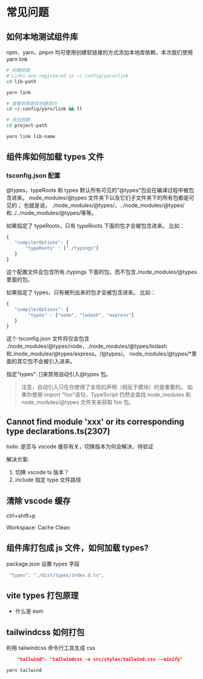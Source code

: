 # 常见问题

## 如何本地测试组件库

npm、yarn、pnpm 均可使用创建软链接的方式添加本地库依赖，本次我们使用 yarn link

```sh
# 创建软链
# Links are registered in ~/.config/yarn/link
cd lib-path

yarn link

# 查看软链是否创建成功
cd ~/.config/yarn/link && ll

# 添加依赖
cd project-path

yarn link lib-name
```

## 组件库如何加载 types 文件

### tsconfig.json 配置

@types，typeRoots 和 types
默认所有可见的"@types"包会在编译过程中被包含进来。 node_modules/@types 文件夹下以及它们子文件夹下的所有包都是可见的； 也就是说， ./node_modules/@types/，../node_modules/@types/和../../node_modules/@types/等等。

如果指定了 typeRoots，只有 typeRoots 下面的包才会被包含进来。 比如：

```js
{
   "compilerOptions": {
       "typeRoots" : ["./typings"]
   }
}
```

这个配置文件会包含所有./typings 下面的包，而不包含./node_modules/@types 里面的包。

如果指定了 types，只有被列出来的包才会被包含进来。 比如：

```js
{
   "compilerOptions": {
        "types" : ["node", "lodash", "express"]
   }
}
```

这个 tsconfig.json 文件将仅会包含 ./node_modules/@types/node，./node_modules/@types/lodash 和./node_modules/@types/express。/@types/。 node_modules/@types/\*里面的其它包不会被引入进来。

指定"types": []来禁用自动引入@types 包。

> 注意，自动引入只在你使用了全局的声明（相反于模块）时是重要的。 如果你使用 import "foo"语句，TypeScript 仍然会查找 node_modules 和 node_modules/@types 文件夹来获取 foo 包。

## Cannot find module 'xxx' or its corresponding type declarations.ts(2307)

todo: 是否与 vscode 缓存有关，切换版本为何会解决，待验证

解决方案:

1. 切换 vscode ts 版本？
2. include 指定 type 文件路径

## 清除 vscode 缓存

ctrl+shift+p

Workspace: Cache Clean

## 组件库打包成 js 文件，如何加载 types?

package.json 设置 types 字段

```js
 "types": "./dist/types/index.d.ts",
```

## vite types 打包原理

- 什么是 esm

## tailwindcss 如何打包

利用 tailwindcss 命令行工具生成 css

```json
    "tailwind": "tailwindcss -o src/styles/tailwind.css --minify"
```

```sh
yarn tailwind
```
